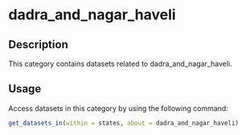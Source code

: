 
# dadra_and_nagar_haveli
## Description
This category contains datasets related to dadra_and_nagar_haveli.
## Usage
Access datasets in this category by using the following command:
```r
get_datasets_in(within = states, about = dadra_and_nagar_haveli)
```
